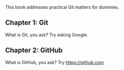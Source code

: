 This book addresses practical Git matters for dummies.

## Chapter 1: Git

What is Git, you ask? Try asking Google.

## Chapter 2: GitHub

What is GitHub, you ask? Try https://github.com
